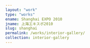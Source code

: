 ```yaml
---
layout: "work"
type: "works"
ename: Shanghai EXPO 2010
jname: 上海エキスポ2010
slug: shanghai
permalink: /works/interior-gallery/
collection: interior-gallery
---
```


